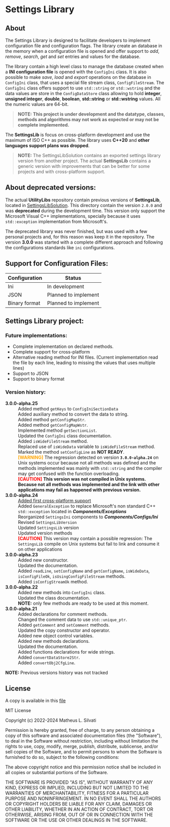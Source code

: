 # Settings Library

## About

The Settings Library is designed to facilitate developers to implement configuration file and configuration flags. The library create an database in the memory when a configuration file is opened and offer support to *add*, *remove*, *search*, *get* and *set* entries and values for the database.

The library contain a high level class to manage the database created when a **INI configuration file** is opened with the `ConfigIni` class. It is also possible to make *save*, *load* and *export* operations on the database in `ConfigIni` class, that uses a special file stream class, `ConfigFileStream`. The `ConfigIni` class offers support to use `std::string` or `std::wstring` and the data values are store in the `ConfigDataStore` class allowing to hold **integer**, **unsigned integer**, **double**, **boolean**, **std::string** or **std::wstring** values. All the numeric values are 64-bit.

> **NOTE:** **This project is under development and the datatype, classes, methods and algorithms may not work as expected or may not be complete implemented.**

The **SettingsLib** is focus on cross-platform development and use the maximum of ISO C++ as possible. The library uses **C++20** and **other languages support plans was dropped**.

> **NOTE:** The SettingsLibSolution contains an exported settings library version from another project. The actual **SettingsLib** contains a generic version with improvements that can be better for some projects and with cross-platform support.

## About deprecated versions:

The actual **UtilityLibs** repository contain previous versions of **SettingsLib**, located in [SettingsLibSolution](./SettingsLibSolution). This directory contain the version `2.0.0` and was **deprecated** during the development time. This version only support the Microsoft Visual C++ implementations, specially because it uses `std::exception` implementation from Microsoft's.

The deprecated library was never finished, but was used with a few personal projects and, for this reason was keep it in the repository. The version **3.0.0** was started with a complete different approach and following the configurations standards like `ini` configurations.

## Support for Configuration Files:

| Configuration | Status |
| ------------- | ------ |
| Ini           | In development |
| JSON          | Planned to implement |
| Binary format | Planned to implement |

## Settings Library project:

### Future implementations:

* Complete implementation on declared methods.
* Complete support for cross-platform
* Alternative reading method for INI files. (Current implementation read the file by each line, leading to missing the values that uses multiple lines)
* Support to JSON
* Support to binary format

### Version history:

<dl>
    <!-- 3.0.0-alpha.25 (2024/11/09) -->
    <dt><strong>3.0.0-alpha.25</strong></dt>
    <dd>Added method <code>getKeys</code> to <code>ConfigIniSectionData</code></dd>
    <dd>Added auxiliary method to convert the data to string.</dd>
    <dd>Added method <code>getConfigMapStr</code>.</dd>
    <dd>Added method <code>getConfigMapWstr</code>.</dd>
    <dd>Implemented method <code>getSectionList</code>.</dd>
    <dd>Updated the <code>ConfigIni</code> class documentation.</dd>
    <dd>Added <code>isWideFileStream</code> method.</dd>
    <dd>Replaced use of <code>isWideData</code> variable to <code>isWideFileStream</code> method.</dd>
    <dd>Marked the method <code>setConfigLine</code> as <b>NOT READY</b>.</dd>
    <dd><b><font color="orange">[WARNING]</font></b> The regression detected on version <b><code>3.0.0-alpha.24</code></b> on Unix systems occur because not all methods was defined and the methods implemented was mainly with <code>std::string</code> and the compiler may get confused with the function overloading.</dd>
    <dd><b><font color="red">[CAUTION]</font></b> <b>This version was not compiled in Unix systems. Because not all methods was implemented and the link with other applications may fail as happened with previous version.</b></dd>
    <!-- 3.0.0-alpha.24 (2024/11/07) -->
    <dt><strong>3.0.0-alpha.24</strong></dt>
    <dd><u>Added first cross-platform support</u></dd>
    <dd>Added <code>GeneralException</code> to replace Microsoft's non standard C++ <code>std::exception</code> located in <b><i>Components/Exceptions</i></b></dd>
    <dd>Reorganized <code>SettingsIni</code> components to <b><i>Components/Configs/Ini</i></b></dd>
    <dd>Revised <code>SettingsLibVersion</code></dd>
    <dd>Updated <code>SettingsLib</code> version</dd>
    <dd>Updated version methods</dd>
    <dd><b><font color="red">[CAUTION]</font></b> This version may contain a possible regression: The <code>SettingsLib</code> compile on Unix systems but fail to link and consume it on other applications</dd>
    <!-- 3.0.0-alpha.23 (2024/09/23) -->
    <dt><strong>3.0.0-alpha.23</strong></dt>
    <dd>Added new constructor.</dd>
    <dd>Updated the documentation.</dd>
    <dd>Added <code>readLine</code>, <code>setConfigName</code> and <code>getConfigName</code>, <code>isWideData</code>, <code>isConfigFileOk</code>, <code>isUsingConfigFileStream</code> methods.</dd>
    <dd>Added <code>isConfigStreamOk</code> method.</dd>
    <!-- 3.0.0-alpha.22 (2024/09/23) -->
    <dt><strong>3.0.0-alpha.22</strong></dt>
    <dd>Added new methods into <code>ConfigIni</code> class.</dd>
    <dd>Updated the class documentation.</dd>
    <dd><b>NOTE:</b> only few methods are ready to be used at this moment.</dd>
    <!-- 3.0.0-alpha.21 (2024/06/31) -->
    <dt><strong>3.0.0-alpha.21</strong></dt>
    <dd>Added declarations for comment methods.</dd>
    <dd>Changed the comment data to use <code>std::unique_ptr</code>.</dd>
    <dd>Added <code>getComment</code> and <code>setComment</code> methods.</dd>
    <dd>Updated the copy constructor and operator.</dd>
    <dd>Added new object control variables.</dd>
    <dd>Added new methods declarations.</dd>
    <dd>Updated the documentation.</dd>
    <dd>Added functions declarations for wide strings.</dd>
    <dd>Added <code>convertDataStore2Str</code>.</dd>
    <dd>Added <code>convertObj2CfgLine</code>.</dd>
</dl>

**NOTE:** Previous versions history was not tracked

## License

A copy is available in this [file](./LICENSE.txt)

MIT License

Copyright (c) 2022-2024 Matheus L. Silvati

Permission is hereby granted, free of charge, to any person obtaining a copy
of this software and associated documentation files (the "Software"), to deal
in the Software without restriction, including without limitation the rights
to use, copy, modify, merge, publish, distribute, sublicense, and/or sell
copies of the Software, and to permit persons to whom the Software is
furnished to do so, subject to the following conditions:

The above copyright notice and this permission notice shall be included in all
copies or substantial portions of the Software.

THE SOFTWARE IS PROVIDED "AS IS", WITHOUT WARRANTY OF ANY KIND, EXPRESS OR
IMPLIED, INCLUDING BUT NOT LIMITED TO THE WARRANTIES OF MERCHANTABILITY,
FITNESS FOR A PARTICULAR PURPOSE AND NONINFRINGEMENT. IN NO EVENT SHALL THE
AUTHORS OR COPYRIGHT HOLDERS BE LIABLE FOR ANY CLAIM, DAMAGES OR OTHER
LIABILITY, WHETHER IN AN ACTION OF CONTRACT, TORT OR OTHERWISE, ARISING FROM,
OUT OF OR IN CONNECTION WITH THE SOFTWARE OR THE USE OR OTHER DEALINGS IN THE
SOFTWARE.
